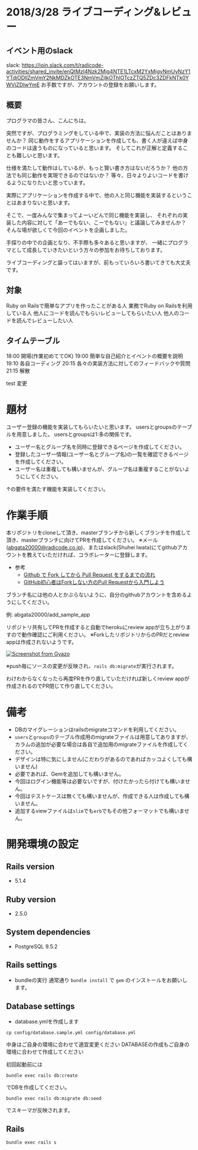 # 2018/3/28 ライブコーディング&レビュー
## イベント用のslack
slack: https://join.slack.com/t/radicode-activities/shared_invite/enQtMzI4Nzk2Mjg4NTE1LTcxM2YxMjgyNmUyNzY1YTdjODllZmVmY2NkMDZkOTE3NmVmZjlkOThlOTczZTQ5ZDc3ZDFkNTk0YWVjZDIwYmE
お手数ですが、アカウントの登録をお願いします。

## 概要
プログラマの皆さん、こんにちは。

突然ですが、プログラミングをしている中で、実装の方法に悩んだことはありませんか？
同じ動作をするアプリケーションを作成しても、書く人が違えば中身のコードは違うものになっていると思います。
そしてこれが正解と定義することも難しいと思います。

仕様を満たして動作はしているが、もっと賢い書き方はないだろうか？
他の方法でも同じ動作を実現できるのではないか？
等々、日々よりよいコードを書けるようになりたいと思っています。

実際にアプリケーションを作成する中で、他の人と同じ機能を実装するということはあまりないと思います。

そこで、一度みんなで集まってよーいどんで同じ機能を実装し、
それぞれの実装した内容に対して「あーでもない、こーでもない」と議論してみませんか？
そんな場が欲しくて今回のイベントを企画しました。

手探りの中での企画となり、不手際も多々あると思いますが、
一緒にプログラマとして成長していきたいという方々の参加をお待ちしております。

ライブコーディングと謳ってはいますが、前もっていろいろ書いてきても大丈夫です。

## 対象
Ruby on Railsで簡単なアプリを作ったことがある人
業務でRuby on Railsを利用している人
他人にコードを読んでもらいレビューしてもらいたい人
他人のコードを読んでレビューしたい人

## タイムテーブル
18:00 開場(作業初めててOK)
19:00 簡単な自己紹介とイベントの概要を説明
19:10 各自コーディング
20:15 各々の実装方法に対してのフィードバックや質問
21:15 解散


test  変更

# 題材
ユーザー登録の機能を実装してもらいたいと思います。
usersとgroupsのテーブルを用意しました。
usersとgroupsは1:多の関係です。

- ユーザー名とグループ名を同時に登録できるページを作成してください。
- 登録したユーザー情報(ユーザー名とグループ名)の一覧を確認できるページを作成してください。
- ユーザー名は重複しても構いませんが、グループ名は重複することがないようにしてください。

↑の要件を満たす機能を実装してください。

# 作業手順
本リポジトリをcloneして頂き、masterブランチから新しくブランチを作成して頂き、masterブランチに向けてPRを作成してください。
※メール(abgata20000@radicode.co.jp)、またはslack(Shuhei Iwata)にてgithubアカウントを教えていただければ、コラボレーターに登録します。
- 参考
  - [Github で Fork してから Pull Request をするまでの流れ](http://kik.xii.jp/archives/179)
  - [GitHub初心者はForkしない方のPull Requestから入門しよう](http://blog.qnyp.com/2013/05/28/pull-request-for-github-beginners/)

ブランチ名には他の人とかぶらないように、自分のgithubアカウントを含めるようにしてください。

例: abgata20000/add_sample_app

リポジトリ共有してPRを作成すると自動でherokuにreview appが立ち上がりますので動作確認にご利用ください。
※ForkしたリポジトリからのPRだとreview appは作成されないようです。

[![Screenshot from Gyazo](https://gyazo.com/1463ae44e05eeb36abc9f095c746e32b/raw)](https://gyazo.com/1463ae44e05eeb36abc9f095c746e32b)

※push毎にソースの変更が反映され、`rails db:migrate`が実行されます。

わけわからなくなったら再度PRを作り直していただければ新しくreview appが作成されるのでPR閉じて作り直してください。

# 備考
- DBのマイグレーションはrailsのmigrateコマンドを利用してください。
- `users`と`groups`のテーブル作成用のmigrateファイルは用意してありますが、カラムの追加が必要な場合は各自で追加用のmigrateファイルを作成してください。
- デザインは特に気にしません(こだわりがあるのであればカッコよくしても構いません)
- 必要であれば、Gemを追加しても構いません。
- 今回はログイン機能等は必要ないですが、付けたかったら付けても構いません。
- 今回はテストケースは無くても構いませんが、作成できる人は作成しても構いません。
- 追加するviewファイルは`slim`でも`erb`でもその他フォーマットでも構いません。


# 開発環境の設定

## Rails version
- 5.1.4

## Ruby version
- 2.5.0

## System dependencies
- PostgreSQL 9.5.2

## Rails settings
- bundleの実行
通常通り `bundle install` で `gem` のインストールをお願いします。

## Database settings
- database.ymlを作成します
```
cp config/database.sample.yml config/database.yml
```
中身はご自身の環境に合わせて適宜変更ください
DATABASEの作成もご自身の環境に合わせて作成してください

初回起動前には
```
bundle exec rails db:create
```
でDBを作成してください。

```
bundle exec rails db:migrate db:seed
```
でスキーマが反映されます。

## Rails
```
bundle exec rails s
```
